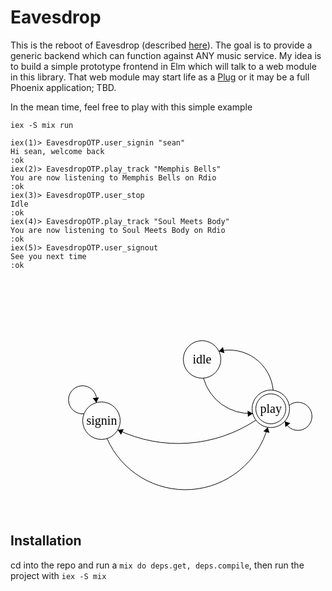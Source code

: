 # Eavesdrop

This is the reboot of Eavesdrop (described
[here](http://lifehacker.com/5964202/eavesdrop-for-rdio-lets-you-listen-in-on-your-friends-music-streams)). The
goal is to provide a generic backend which can function against ANY
music service. My idea is to build a simple prototype frontend in Elm
which will talk to a web module in this library. That web module may
start life as a [Plug](https://github.com/elixir-lang/plug) or it may
be a full Phoenix application; TBD.

In the mean time, feel free to play with this simple example

```
iex -S mix run

iex(1)> EavesdropOTP.user_signin "sean"
Hi sean, welcome back
:ok
iex(2)> EavesdropOTP.play_track "Memphis Bells"
You are now listening to Memphis Bells on Rdio
:ok
iex(3)> EavesdropOTP.user_stop
Idle
:ok
iex(4)> EavesdropOTP.play_track "Soul Meets Body"
You are now listening to Soul Meets Body on Rdio
:ok
iex(5)> EavesdropOTP.user_signout
See you next time
:ok
```


<?xml version="1.0" standalone="no"?>
<!DOCTYPE svg PUBLIC "-//W3C//DTD SVG 1.1//EN" "http://www.w3.org/Graphics/SVG/1.1/DTD/svg11.dtd">

<svg width="800" height="600" version="1.1" xmlns="http://www.w3.org/2000/svg">
    <ellipse stroke="black" stroke-width="1" fill="none" cx="145.5" cy="227.5" rx="30" ry="30"/>
    <text x="121.5" y="233.5" font-family="Times New Roman" font-size="20">signin</text>
    <ellipse stroke="black" stroke-width="1" fill="none" cx="306.5" cy="129.5" rx="30" ry="30"/>
    <text x="291.5" y="135.5" font-family="Times New Roman" font-size="20">idle</text>
    <ellipse stroke="black" stroke-width="1" fill="none" cx="416.5" cy="208.5" rx="30" ry="30"/>
    <text x="399.5" y="214.5" font-family="Times New Roman" font-size="20">play</text>
    <ellipse stroke="black" stroke-width="1" fill="none" cx="416.5" cy="208.5" rx="24" ry="24"/>
    <path stroke="black" stroke-width="1" fill="none" d="M 117.716,216.498 A 22.5,22.5 0 1 1 137.332,198.755"/>
    <polygon fill="black" stroke-width="1" points="137.332,198.755 141.449,190.267 131.506,191.335"/>
    <path stroke="black" stroke-width="1" fill="none" d="M 411.609,238.038 A 136.893,136.893 0 0 1 154.465,256.066"/>
    <polygon fill="black" stroke-width="1" points="411.609,238.038 404.633,244.389 414.261,247.091"/>
    <path stroke="black" stroke-width="1" fill="none" d="M 445.859,202.929 A 22.5,22.5 0 1 1 438.78,228.415"/>
    <polygon fill="black" stroke-width="1" points="438.78,228.415 439.843,237.789 447.672,231.567"/>
    <path stroke="black" stroke-width="1" fill="none" d="M 333.286,116.498 A 70.528,70.528 0 0 1 420.264,178.965"/>
    <polygon fill="black" stroke-width="1" points="333.286,116.498 342.242,119.46 339.873,109.745"/>
    <path stroke="black" stroke-width="1" fill="none" d="M 387.626,215.919 A 77.259,77.259 0 0 1 308.694,159.231"/>
    <polygon fill="black" stroke-width="1" points="387.626,215.919 379.353,211.385 379.926,221.369"/>
    <path stroke="black" stroke-width="1" fill="none" d="M 392.648,226.659 A 225.248,225.248 0 0 1 171.653,242.153"/>
    <polygon fill="black" stroke-width="1" points="171.653,242.153 176.728,250.105 181.025,241.075"/>
</svg>


## Installation

cd into the repo and run a `mix do deps.get, deps.compile`, then run the project with `iex -S mix`
